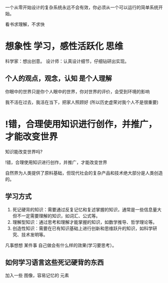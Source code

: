 一个从零开始设计的复杂系统永远不会有效，你必须从一个可以运行的简单系统开始。

看书求理解，不求快

# 想象性  学习，感性活跃化 思维

科学家：想出创意。
设计师：认真设计细节，仔细钻研出实现。

## 个人的观点，观念，认知 是个人理解

你眼中的世界只是你个人眼中的世界，你对世界的评价，会受到环境的影响

我不活在过去，我活在当下，把家人照顾好 (所以历史虚荣对我个人不是很重要)

# !错，合理使用知识进行创作，并推广，才能改变世界

知识能改变世界吗?

!错，合理使用知识进行创作，并推广，才能改变世界

自然界为人类提供了原料基础，但现代社会的复杂产品和技术绝大部分是人类创造的。



## 学习方式
1.  死记硬背的知识：需要通过反复记忆和复述掌握的知识，通常是一些信息量大但不一定需要理解的知识，如词汇、公式等。
2. 理解型知识：通过思考和理解才能掌握的知识，如数学推导、哲学理论等。
3. 创造性知识：需要在已有知识基础上进行创新和思维跃升的知识，如科学研究、技术发明等。


凡事想想 某件事 自己做会有什么样的效果(学习要思考）。

## 如何学习语言这些死记硬背的东西

加入一些 图像，容易记忆的 元素



